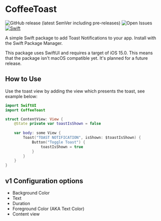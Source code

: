 # CoffeeToast

 ![GitHub release (latest SemVer including pre-releases)](https://img.shields.io/github/v/release/maeganwilson/coffeetoast?include_prereleases) ![Open Issues](https://img.shields.io/github/issues/maeganwilson/coffeetoast) [![Swift](https://github.com/maeganwilson/CoffeeToast/actions/workflows/swift.yml/badge.svg)](https://github.com/maeganwilson/CoffeeToast/actions/workflows/swift.yml)

A simple Swift package to add Toast Notifications to your app. Install with the Swift Package Manager.

This package uses SwiftUI and requires a target of iOS 15.0. This means that the package isn't macOS compatible yet. It's planned for a future release.

## How to Use

Use the toast view by adding the view which presents the toast, see example below:

```swift
import SwiftUI
import CoffeeToast

struct ContentView: View {
    @State private var toastIsShown = false
    
    var body: some View {
        Toast("TOAST NOTIFICATION", isShown: $toastIsShown) {
            Button("Toggle Toast") {
                toastIsShown = true
            }   
        }
    }
}
```

## v1 Configuration options

- Background Color  
- Text  
- Duration  
- Foreground Color (AKA Text Color)
- Content view  
